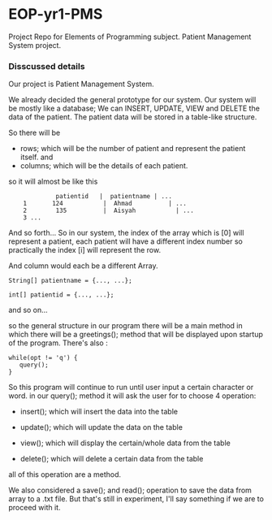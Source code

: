 # EOP-yr1-PMS
Project Repo for Elements of Programming subject. Patient Management System project.

### Disscussed details 

Our project is Patient Management System. 

We already decided the general prototype for our system. 
Our system will be mostly like a database; 
We can INSERT, UPDATE, VIEW and DELETE the data of the patient. 
The patient data will be stored in a table-like structure. 

So there will be
- rows; which will be the number of patient and represent the patient itself.
and
- columns; which will be the details of each patient. 

so it will almost be like this 

```
             patientid   |  patientname | ...
    1       124           |  Ahmad          | ...
    2        135          |  Aisyah           | ...
    3 ...
```
And so forth...
So in our system, the index of the array which is [0]
will represent a patient, each patient will have a different index number 
so practically the index [i] will represent the row.

And column would each be a different Array. 
```
String[] patientname = {..., ...}; 

int[] patientid = {..., ...}; 
```
and so on...

so the general structure in our program there will be a
main method in which there will be a 
greetings(); method that will be displayed upon startup of the program. 
There's also :

```
while(opt != 'q') {
   query(); 
}
```
So this program will continue to run until user input a certain character or word.
in our query(); method it will ask the user for to choose 4 operation:

- insert(); which will insert the data into the table

- update(); which will update the data on the table 

- view(); which will display the certain/whole data from the table

- delete(); which will delete a certain data from the table

all of this operation are a method. 

We also considered a save(); and read(); operation to save the data from array to a .txt file.
But that's still in experiment, I'll say something if we are to proceed with it.
